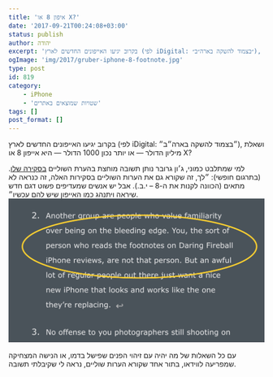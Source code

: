 ```yaml
---
title: 'איפון 8 או X?'
date: '2017-09-21T00:24:08+03:00'
status: publish
author: יהודה
excerpt: 'בקרוב יגיעו האייפונים החדשים לארץ (לפי iDigital: ״בצמוד להשקה בארה״ב״), ושאלת מיליון הדולר — או יותר נכון 1000 הדולר — היא אייפון 8 או X?'
ogImage: 'img/2017/gruber-iphone-8-footnote.jpg'
type: post
id: 819
category:
    - iPhone
    - 'שטויות שמוצאים באתרים'
tags: []
post_format: []
---
```

בקרוב יגיעו האייפונים החדשים לארץ (לפי iDigital: ״בצמוד להשקה בארה״ב״), ושאלת מיליון הדולר — או יותר נכון 1000 הדולר — היא אייפון 8 או X?

למי שמתלבט כמוני, ג׳ון גרובר נותן תשובה מוחצת בהערת השוליים [בסקירה שלו](https://daringfireball.net/2017/09/the_iphones_8). (בתרגום חופשי): ״לך, זה שקורא גם את הערות השוליים בסקירות האלה, זה כנראה לא מתאים (הכוונה לקנות את ה-8 – י.ב.). אבל יש אנשים שמעדיפים פשוט דגם חדש שיראה ויתנהג כמו האייפון שיש להם עכשיו״.  
![צילום מסך](/img/2017/gruber-iphone-8-footnote.jpg)

עם כל השאלות של מה יהיה עם זיהוי הפנים שפישל בדמו, או הנישה המצחיקה שמפריעה לווידאו, בתור אחד שקורא הערות שוליים, נראה לי שקיבלתי תשובה.
